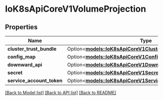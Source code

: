 # IoK8sApiCoreV1VolumeProjection

## Properties

Name | Type | Description | Notes
------------ | ------------- | ------------- | -------------
**cluster_trust_bundle** | Option<[**models::IoK8sApiCoreV1ClusterTrustBundleProjection**](io.k8s.api.core.v1.ClusterTrustBundleProjection.md)> |  | [optional]
**config_map** | Option<[**models::IoK8sApiCoreV1ConfigMapProjection**](io.k8s.api.core.v1.ConfigMapProjection.md)> |  | [optional]
**downward_api** | Option<[**models::IoK8sApiCoreV1DownwardApiProjection**](io.k8s.api.core.v1.DownwardAPIProjection.md)> |  | [optional]
**secret** | Option<[**models::IoK8sApiCoreV1SecretProjection**](io.k8s.api.core.v1.SecretProjection.md)> |  | [optional]
**service_account_token** | Option<[**models::IoK8sApiCoreV1ServiceAccountTokenProjection**](io.k8s.api.core.v1.ServiceAccountTokenProjection.md)> |  | [optional]

[[Back to Model list]](../README.md#documentation-for-models) [[Back to API list]](../README.md#documentation-for-api-endpoints) [[Back to README]](../README.md)


